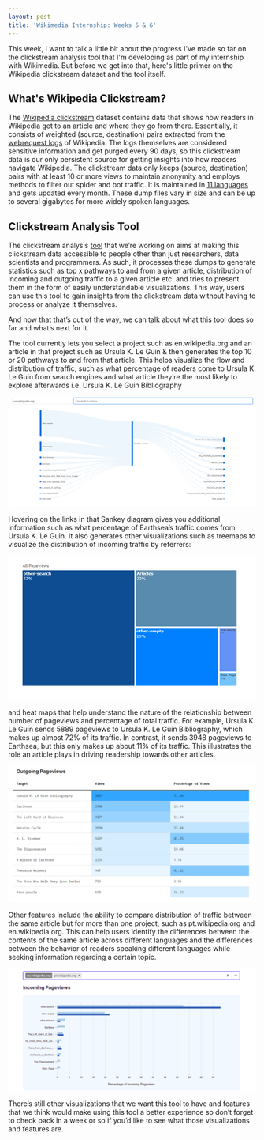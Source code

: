 ```yaml
---
layout: post
title: 'Wikimedia Internship: Weeks 5 & 6' 
---
```


This week, I want to talk a little bit about the progress I've made so far on the clickstream analysis tool that I'm developing as part of my internship with Wikimedia. But before we get into that, here's little primer on the Wikipedia clickstream dataset and the tool itself.  
  
## What's Wikipedia Clickstream? ##  

The [Wikipedia clickstream](https://meta.wikimedia.org/wiki/Research:Wikipedia_clickstream) dataset contains data that shows how readers in Wikipedia get to an article and where they go from there. Essentially, it consists of weighted (source, destination) pairs extracted from the [webrequest logs](https://wikitech.wikimedia.org/wiki/Analytics/Data_Lake/Traffic/Webrequest) of Wikipedia. The logs themselves are considered sensitive information and get purged every 90 days, so this clickstream data is our only persistent source for getting insights into how readers navigate Wikipedia. The clickstream data only keeps (source, destination) pairs with at least 10 or more views to maintain anonymity and employs methods to filter out spider and bot traffic. It is maintained in [11 languages](https://dumps.wikimedia.org/other/clickstream/readme.html) and gets updated every month. These dump files vary in size and can be up to several gigabytes for more widely spoken languages.  
  
## Clickstream Analysis Tool ##

The clickstream analysis [tool](http://wn-api-test.toolforge.org) that we’re working on aims at making this clickstream data accessible to people other than just researchers, data scientists and programmers. As such, it processes these dumps to generate statistics such as top x pathways to and from a given article, distribution of incoming and outgoing traffic to a given article etc. and tries to present them in the form of easily understandable visualizations. This way, users can use this tool to gain insights from the clickstream data without having to process or analyze it themselves.

And now that that’s out of the way, we can talk about what this tool does so far and what’s next for it.

The tool currently lets you select a project such as en.wikipedia.org and an article in that project such as Ursula K. Le Guin & then generates the top 10 or 20 pathways to and from that article. This helps visualize the flow and distribution of traffic, such as what percentage of readers come to Ursula K. Le Guin from search engines and what article they’re the most likely to explore afterwards i.e. Ursula K. Le Guin Bibliography
  
![Sankey diagram showing incoming and outgoing traffic to and from Ursula K. Le. Guin Wikipedia article](../assets/img/le_guin_sankey.png)
  
Hovering on the links in that Sankey diagram gives you additional information such as what percentage of Earthsea’s traffic comes from Ursula K. Le Guin.
It also generates other visualizations such as treemaps to visualize the distribution of incoming traffic by referrers:
  
![Treemap showing incoming traffic to Ursula K. Le. Guin Wikipedia article, split by referrer](../assets/img/le_guin_treemap.png)
  
and heat maps that help understand the nature of the relationship between number of pageviews and percentage of total traffic. For example, Ursula K. Le Guin sends 5889 pageviews to Ursula K. Le Guin Bibliography, which makes up almost 72% of its traffic. In contrast, it sends 3948 pageviews to Earthsea, but this only makes up about 11% of its traffic. This illustrates the role an article plays in driving readership towards other articles.

![Heatmap showing outgoing traffic from Ursula K. Le. Guin Wikipedia article](../assets/img/le_guin_heatmap.png)
  
Other features include the ability to compare distribution of traffic between the same article but for more than one project, such as pt.wikipedia.org and en.wikipedia.org. This can help users identify the differences between the contents of the same article across different languages and the differences between the behavior of readers speaking different languages while seeking information regarding a certain topic.

![Bar chart comparing incoming pageviews to Ursula K. Le. Guin Wikipedia article across english and portugese](../assets/img/le_guin_bar.png)
  
There’s still other visualizations that we want this tool to have and features that we think would make using this tool a better experience so don’t forget to check back in a week or so if you’d like to see what those visualizations and features are.  
